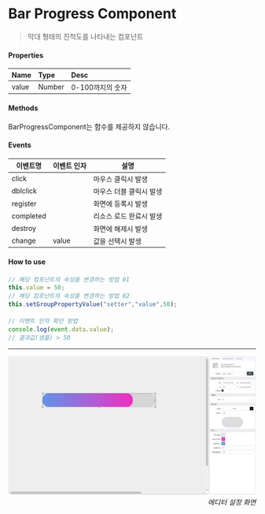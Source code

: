 # Bar Progress Component
> 막대 형태의 진척도를 나타내는 컴포넌트

#### Properties
| Name       | Type    | Desc                                                |
| :--------- | :------ | :-------------------------------------------------- |
| value   | Number | 0-100까지의 숫자                                 |

#### Methods
BarProgressComponent는 함수를 제공하지 않습니다.

#### Events
|이벤트명|이벤트 인자|설명|
|---|---|---|
|click||마우스 클릭시 발생|
|dblclick||마우스 더블 클릭시 발생|
|register||화면에 등록시 발생|
|completed||리소스 로드 완료시 발생|
|destroy||화면에 해제시 발생|
|change|value|값을 선택시 발생|

#### How to use
```js
// 해당 컴포넌트의 속성을 변경하는 방법 01
this.value = 50;
// 해당 컴포넌트의 속성을 변경하는 방법 02
this.setGroupPropertyValue("setter","value",50);

// 이벤트 인자 확인 방법
console.log(event.data.value);
// 결과값(샘플) > 50
```


---

![gras](./images/bar.png)
<p align="right" style="margin-top: -.85em;font-style: italic;">에디터 설정 화면</p>
